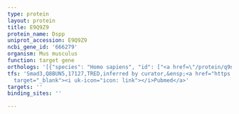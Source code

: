 ```yaml
---
type: protein
layout: protein
title: E9Q9Z9
protein_name: Dspp
uniprot_accession: E9Q9Z9
ncbi_gene_id: '666279'
organism: Mus musculus
function: target gene
orthologs: '[{"species": "Homo sapiens", "id": ["<a href=\"/protein/q9nzw4\">Q9NZW4</a>"]}, {"species": "Rattus norvegicus", "id": ["E9PTW3"]}, {"species": "Saccharomyces cerevisiae", "id": ["P46949"]}]'
tfs: 'Smad3,Q8BUN5,17127,TRED,inferred by curator,&ensp;<a href="https://www.ncbi.nlm.nih.gov/pubmed/?term=17202159%5Buid%5D"
  target="_blank"><i uk-icon="icon: link"></i>Pubmed</a>'
targets: ''
binding_sites: ''

---
```

